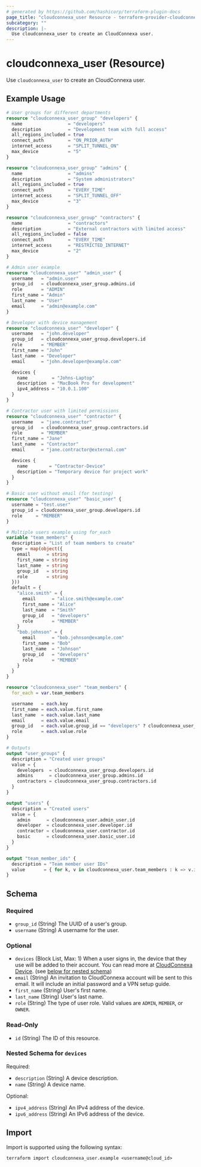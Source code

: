 ```yaml
---
# generated by https://github.com/hashicorp/terraform-plugin-docs
page_title: "cloudconnexa_user Resource - terraform-provider-cloudconnexa"
subcategory: ""
description: |-
  Use cloudconnexa_user to create an CloudConnexa user.
---
```


# cloudconnexa_user (Resource)

Use `cloudconnexa_user` to create an CloudConnexa user.

## Example Usage

```terraform
# User groups for different departments
resource "cloudconnexa_user_group" "developers" {
  name                 = "developers"
  description          = "Development team with full access"
  all_regions_included = true
  connect_auth         = "ON_PRIOR_AUTH"
  internet_access      = "SPLIT_TUNNEL_ON"
  max_device           = "5"
}

resource "cloudconnexa_user_group" "admins" {
  name                 = "admins"
  description          = "System administrators"
  all_regions_included = true
  connect_auth         = "EVERY_TIME"
  internet_access      = "SPLIT_TUNNEL_OFF"
  max_device           = "3"
}

resource "cloudconnexa_user_group" "contractors" {
  name                 = "contractors"
  description          = "External contractors with limited access"
  all_regions_included = false
  connect_auth         = "EVERY_TIME"
  internet_access      = "RESTRICTED_INTERNET"
  max_device           = "2"
}

# Admin user example
resource "cloudconnexa_user" "admin_user" {
  username   = "admin.user"
  group_id   = cloudconnexa_user_group.admins.id
  role       = "ADMIN"
  first_name = "Admin"
  last_name  = "User"
  email      = "admin@example.com"
}

# Developer with device management
resource "cloudconnexa_user" "developer" {
  username   = "john.developer"
  group_id   = cloudconnexa_user_group.developers.id
  role       = "MEMBER"
  first_name = "John"
  last_name  = "Developer"
  email      = "john.developer@example.com"

  devices {
    name         = "Johns-Laptop"
    description  = "MacBook Pro for development"
    ipv4_address = "10.0.1.100"
  }
}

# Contractor user with limited permissions
resource "cloudconnexa_user" "contractor" {
  username   = "jane.contractor"
  group_id   = cloudconnexa_user_group.contractors.id
  role       = "MEMBER"
  first_name = "Jane"
  last_name  = "Contractor"
  email      = "jane.contractor@external.com"

  devices {
    name        = "Contractor-Device"
    description = "Temporary device for project work"
  }
}

# Basic user without email (for testing)
resource "cloudconnexa_user" "basic_user" {
  username = "test.user"
  group_id = cloudconnexa_user_group.developers.id
  role     = "MEMBER"
}

# Multiple users example using for_each
variable "team_members" {
  description = "List of team members to create"
  type = map(object({
    email      = string
    first_name = string
    last_name  = string
    group_id   = string
    role       = string
  }))
  default = {
    "alice.smith" = {
      email      = "alice.smith@example.com"
      first_name = "Alice"
      last_name  = "Smith"
      group_id   = "developers"
      role       = "MEMBER"
    }
    "bob.johnson" = {
      email      = "bob.johnson@example.com"
      first_name = "Bob"
      last_name  = "Johnson"
      group_id   = "developers"
      role       = "MEMBER"
    }
  }
}

resource "cloudconnexa_user" "team_members" {
  for_each = var.team_members

  username   = each.key
  first_name = each.value.first_name
  last_name  = each.value.last_name
  email      = each.value.email
  group_id   = each.value.group_id == "developers" ? cloudconnexa_user_group.developers.id : cloudconnexa_user_group.contractors.id
  role       = each.value.role
}

# Outputs
output "user_groups" {
  description = "Created user groups"
  value = {
    developers  = cloudconnexa_user_group.developers.id
    admins      = cloudconnexa_user_group.admins.id
    contractors = cloudconnexa_user_group.contractors.id
  }
}

output "users" {
  description = "Created users"
  value = {
    admin      = cloudconnexa_user.admin_user.id
    developer  = cloudconnexa_user.developer.id
    contractor = cloudconnexa_user.contractor.id
    basic      = cloudconnexa_user.basic_user.id
  }
}

output "team_member_ids" {
  description = "Team member user IDs"
  value       = { for k, v in cloudconnexa_user.team_members : k => v.id }
}
```

<!-- schema generated by tfplugindocs -->
## Schema

### Required

- `group_id` (String) The UUID of a user's group.
- `username` (String) A username for the user.

### Optional

- `devices` (Block List, Max: 1) When a user signs in, the device that they use will be added to their account. You can read more at [CloudConnexa Device](https://openvpn.net/cloud-docs/device/). (see [below for nested schema](#nestedblock--devices))
- `email` (String) An invitation to CloudConnexa account will be sent to this email. It will include an initial password and a VPN setup guide.
- `first_name` (String) User's first name.
- `last_name` (String) User's last name.
- `role` (String) The type of user role. Valid values are `ADMIN`, `MEMBER`, or `OWNER`.

### Read-Only

- `id` (String) The ID of this resource.

<a id="nestedblock--devices"></a>
### Nested Schema for `devices`

Required:

- `description` (String) A device description.
- `name` (String) A device name.

Optional:

- `ipv4_address` (String) An IPv4 address of the device.
- `ipv6_address` (String) An IPv6 address of the device.

## Import

Import is supported using the following syntax:

```shell
terraform import cloudconnexa_user.example <username@cloud_id>
```

